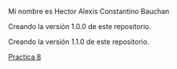 Mi nombre es Hector Alexis Constantino Bauchan


Creando la versión 1.0.0 de este repositorio.

Creando la versión 1.1.0 de este repositorio.

[Practica 8](Practica-8.md)